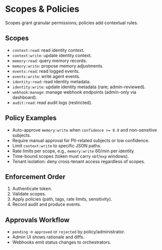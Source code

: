 # Scopes & Policies

Scopes grant granular permissions; policies add contextual rules.

## Scopes
- `context:read`: read identity context.
- `context:write`: update identity context.
- `memory:read`: query memory records.
- `memory:write`: propose memory adjustments.
- `events:read`: read logged events.
- `events:write`: write agent events.
- `identity:read`: read identity metadata.
- `identity:write`: update identity metadata (rare; admin-reviewed).
- `webhook:manage`: manage webhook endpoints (admin-only via dashboard).
- `audit:read`: read audit logs (restricted).

## Policy Examples
- Auto-approve `memory:write` when `confidence >= 0.9` and non-sensitive subjects.
- Require manual approval for PII-related subjects or low confidence.
- Limit `context:write` to specific JSON paths.
- Rate limits per scope, e.g., `memory:write` 60/min per identity.
- Time-bound scopes (token must carry `nbf`/`exp` windows).
- Tenant isolation: deny cross-tenant access regardless of scopes.

## Enforcement Order
1. Authenticate token.
2. Validate scopes.
3. Apply policies (path, tags, rate limits, sensitivity).
4. Record audit and produce events.

## Approvals Workflow
- `pending` -> `approved` or `rejected` by policy/administrator.
- Admin UI shows rationale and diffs.
- Webhooks emit status changes to orchestrators.